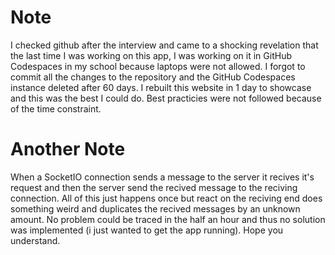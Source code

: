 # Note
I checked github after the interview and came to a shocking revelation that the last time I was working on this app, I was working on it in GitHub Codespaces
in my school because laptops were not allowed. I forgot to commit all the changes to the repository and the GitHub Codespaces instance deleted after 60 days.
I rebuilt this website in 1 day to showcase and this was the best I could do. Best practicies were not followed because of the time constraint. 

# Another Note
When a SocketIO connection sends a message to the server it recives it's request and then the server send the recived message to the reciving connection. All of this just happens once but react on the reciving end does something weird and duplicates the recived messages by an unknown amount. No problem could be traced in the half an hour and thus no solution was implemented (i just wanted to get the app running). Hope you understand. 